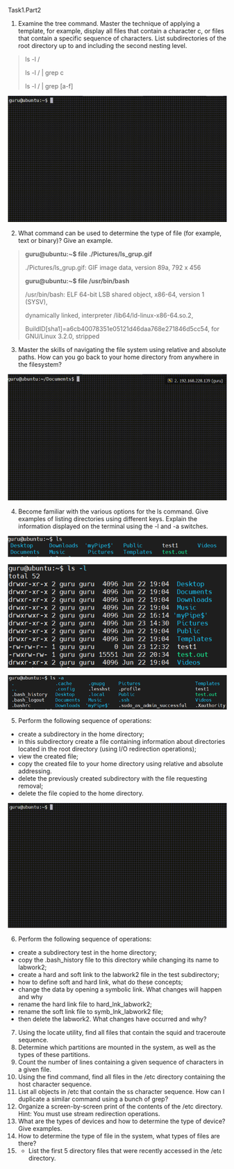 Task1.Part2
1) Examine the tree command. Master the technique of applying a template, for example,
   display all files that contain a character c, or files that contain a specific sequence of characters.
   List subdirectories of the root directory up to and including the second nesting level.
   
>ls -l /
> 
>ls -l / | grep c
> 
>ls -l / | grep [a-f]


![img.png](img/ls_grup.gif)


2) What command can be used to determine the type of file (for example, text or binary)? Give an example.

>**guru@ubuntu:~$ file ./Pictures/ls_grup.gif**
>
>./Pictures/ls_grup.gif: GIF image data, version 89a, 792 x 456
> 
>**guru@ubuntu:~$ file /usr/bin/bash**
>
>/usr/bin/bash: ELF 64-bit LSB shared object, x86-64, version 1 (SYSV),
>
>dynamically linked, interpreter /lib64/ld-linux-x86-64.so.2,
>
>BuildID[sha1]=a6cb40078351e05121d46daa768e271846d5cc54, for GNU/Linux 3.2.0, stripped

3) Master the skills of navigating the file system using relative and absolute paths.
   How can you go back to your home directory from anywhere in the filesystem?
   
![img.png](img/cd.gif)


4) Become familiar with the various options for the ls command.
   Give examples of listing directories using different keys.
   Explain the information displayed on the terminal using the -l and -a switches.

![img.png](img/ls.png)

![img.png](img/ls_l.png)

![img.png](img/ls_a.png)

5) Perform the following sequence of operations:
- create a subdirectory in the home directory;
- in this subdirectory create a file containing information about directories
  located in the root directory (using I/O redirection operations);
- view the created file;
- copy the created file to your home directory using relative
  and absolute addressing.
- delete the previously created subdirectory with the file requesting removal;
- delete the file copied to the home directory.


![img.png](img/touch_rm.gif)


6) Perform the following sequence of operations:
- create a subdirectory test in the home directory;
- copy the .bash_history file to this directory while changing its name to labwork2;
- create a hard and soft link to the labwork2 file in the test subdirectory;
- how to define soft and hard link, what do these
concepts;
- change the data by opening a symbolic link. What changes will happen and why
- rename the hard link file to hard_lnk_labwork2;
- rename the soft link file to symb_lnk_labwork2 file;
- then delete the labwork2. What changes have occurred and why?
7) Using the locate utility, find all files that contain the squid and traceroute sequence.
8) Determine which partitions are mounted in the system, as well as the types of these partitions.
9) Count the number of lines containing a given sequence of characters in a given file.
10) Using the find command, find all files in the /etc directory containing the host character sequence.
11) List all objects in /etc that contain the ss character sequence. How can I duplicate a similar command using a bunch of grep?
12) Organize a screen-by-screen print of the contents of the /etc directory. Hint: You must use stream redirection operations.
13) What are the types of devices and how to determine the type of device? Give examples.
14) How to determine the type of file in the system, what types of files are there?
15) * List the first 5 directory files that were recently accessed in the /etc directory.